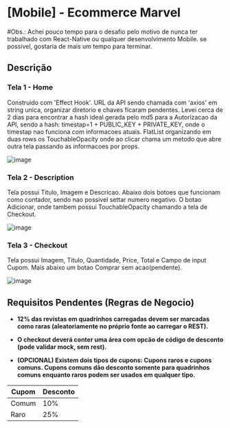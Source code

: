# [Mobile] - Ecommerce Marvel 
#Obs.: Achei pouco tempo para o desafio pelo motivo de nunca ter trabalhado com React-Native ou qualquer desenvolvimento Mobile. se possivel, gostaria de mais um tempo para terminar.

## Descrição 
### Tela 1 - Home
Construido com 'Effect Hook'.
URL da API sendo chamada com 'axios' em string unica, organizar diretorio e chaves ficaram pendentes.
Levei cerca de 2 dias para encontrar a hash ideal gerada pelo md5 para a Autorizacao da API, sendo a hash: timestap=1 + PUBLIC_KEY + PRIVATE_KEY, onde o timestap nao funciona com informacoes atuais.
FlatList organizando em duas rows os TouchableOpacity onde ao clicar chama um metodo que abre outra tela passando as informacoes por props.

![image](https://user-images.githubusercontent.com/17026031/132622280-d1b2d6ce-a4bd-496e-a6de-1492eae0e146.png)

### Tela 2 - Description
Tela possui Titulo, Imagem e Descricao.
Abaixo dois botoes que funcionam como contador, sendo nao possivel settar numero negativo.
O botao Adicionar, onde tambem possui TouchableOpacity chamando a tela de Checkout.

![image](https://user-images.githubusercontent.com/17026031/132622344-b965dbb3-78a8-40eb-b378-14ec33c21c16.png)

### Tela 3 - Checkout
Tela possui Imagem, Titulo, Quantidade, Price, Total e Campo de input Cupom.
Mais abaixo um botao Comprar sem acao(pendente).

![image](https://user-images.githubusercontent.com/17026031/132622460-867d9936-5e3c-4dfb-a27a-011d62421cff.png)

## Requisitos Pendentes (Regras de Negocio)

* **12% das revistas em quadrinhos carregadas devem ser marcadas como raras (aleatoriamente no próprio fonte ao carregar o REST).**

* **O checkout deverá conter uma área com opcão de código de desconto (pode validar mock, sem rest).**

* **(OPCIONAL) Existem dois tipos de cupons: Cupons raros e cupons comuns. Cupons comuns dão desconto somente para quadrinhos comuns enquanto raros podem ser usados em qualquer tipo.**

 | Cupom| Desconto|
 |-----------|----------|
 | Comum | 10% |
 | Raro | 25% |

